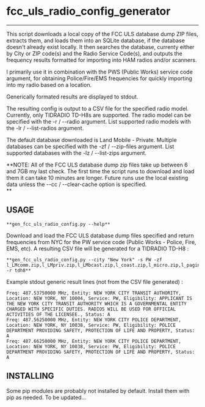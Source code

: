 # fcc_uls_radio_config_generator
--------------

This script downloads a local copy of the FCC ULS database dump ZIP files, extracts them, and loads them 
into an SQLite database, if the database doesn't already exist locally.
It then searches the database, currenty either by City or ZIP code(s) and the Radio Service Code(s), and outputs the frequency results formatted for importing into HAM radios and/or scanners.

I primarily use it in combination with the PWS (Public Works) service code argument, for obtaining Police/Fire/EMS frequencies for quickly importing into my radio based on a location. 

Generically formated results are displayed to stdout.

The resulting config is output to a CSV file for the specified radio model.
Currently, only TIDRADIO TD-H8s are supported. 
The radio model can be specified with the -r / --radio argument.
List supported radio models with the -lr / --list-radios argument. 

The default database downloaded is Land Mobile - Private.
Multiple databases can be specified with the -zf / --zip-files argument.
List supported databases with the -lz / --list-zips argument.

**NOTE:
  All of the FCC ULS database dump zip files take up between 6 and 7GB my last check.
  The first time the script runs to download and load them it can take 10 minutes are longer.
  Future runs use the local existing data unless the --cc / --clear-cache option is specified.  
**

USAGE
-----
    **gen_fcc_uls_radio_config.py --help**

Download and load the FCC ULS database dump files specified and return frequencies from NYC for the PW service code (Public Works - Police, Fire, EMS, etc). A resulting CSV file will be generated for a TIDRADIO TD-H8 : 

    **gen_fcc_uls_radio_config.py --city "New York" -s PW -zf l_LMcomm.zip,l_LMpriv.zip,l_LMbcast.zip,l_coast.zip,l_micro.zip,l_paging.zip -r tdh8**

Example stdout generic result lines (not from the CSV file generated) :

	Freq: 487.53750000 MHz, Entity: NEW YORK CITY TRANSIT AUTHORITY, Location: NEW YORK, NY 10004, Service: PW, Eligibility: APPLICANT IS THE NEW YORK CITY TRANSIT AUTHORITY WHICH IS A GOVERNMENTAL ENTITY CHARGED WITH SPECIFIC DUTIES. RADIOS WILL BE USED FOR OFFICIAL ACTIVITIES OF THE LICENSEE., Status: A
	Freq: 487.56250000 MHz, Entity: NEW YORK CITY POLICE DEPARTMENT, Location: NEW YORK, NY 10038, Service: PW, Eligibility: POLICE DEPARTMENT PROVIDING SAFETY, PROTECTION OF LIFE AND PROPERTY, Status: A
	Freq: 487.66250000 MHz, Entity: NEW YORK CITY POLICE DEPARTMENT, Location: NEW YORK, NY 10038, Service: PW, Eligibility: POLICE DEPARTMENT PROVIDING SAFETY, PROTECTION OF LIFE AND PROPERTY, Status: A

INSTALLING
-----------------------

Some pip modules are probably not installed by default. Install them with pip as needed.
To be updated...
